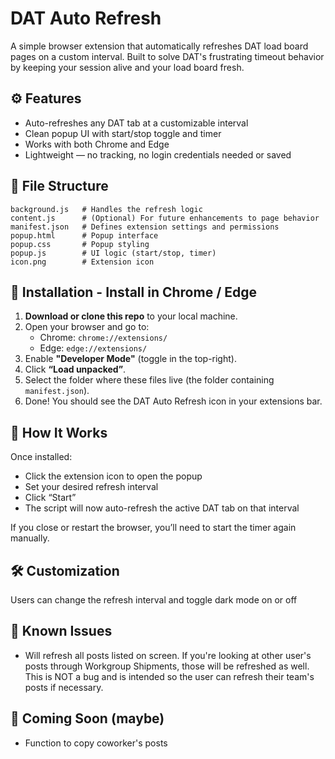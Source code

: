 # DAT Auto Refresh

A simple browser extension that automatically refreshes DAT load board pages on a custom interval. Built to solve DAT's frustrating timeout behavior by keeping your session alive and your load board fresh.

## ⚙️ Features

- Auto-refreshes any DAT tab at a customizable interval
- Clean popup UI with start/stop toggle and timer
- Works with both Chrome and Edge
- Lightweight — no tracking, no login credentials needed or saved

## 🧱 File Structure

```
background.js   # Handles the refresh logic  
content.js      # (Optional) For future enhancements to page behavior  
manifest.json   # Defines extension settings and permissions  
popup.html      # Popup interface  
popup.css       # Popup styling  
popup.js        # UI logic (start/stop, timer)  
icon.png        # Extension icon  
```

## 🚀 Installation - Install in Chrome / Edge

1. **Download or clone this repo** to your local machine.
2. Open your browser and go to:
   - Chrome: `chrome://extensions/`
   - Edge: `edge://extensions/`
3. Enable **"Developer Mode"** (toggle in the top-right).
4. Click **“Load unpacked”**.
5. Select the folder where these files live (the folder containing `manifest.json`).
6. Done! You should see the DAT Auto Refresh icon in your extensions bar.

## 🔁 How It Works

Once installed:
- Click the extension icon to open the popup
- Set your desired refresh interval
- Click “Start”
- The script will now auto-refresh the active DAT tab on that interval

If you close or restart the browser, you’ll need to start the timer again manually.

## 🛠️ Customization

Users can change the refresh interval and toggle dark mode on or off

## 💬 Known Issues

- Will refresh all posts listed on screen. If you're looking at other user's posts through Workgroup Shipments, those will be refreshed as well. This is NOT a bug and is intended so the user can refresh their team's posts if necessary.

## 🧪 Coming Soon (maybe)

- Function to copy coworker's posts